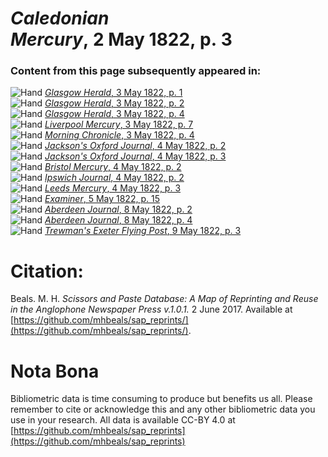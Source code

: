 # *Caledonian Mercury*, 2 May 1822, p. 3  
  
### Content from this page subsequently appeared in:  
![Hand](http://scissorsandpaste.net/wp-content/uploads/2017/06/smallhandpointer.png) [*Glasgow Herald*, 3 May 1822, p. 1](https://mhbeals.github.io/sap_html/Glasgow-Herald/Glasgow-Herald-3-May-1822-p-1)  
![Hand](http://scissorsandpaste.net/wp-content/uploads/2017/06/smallhandpointer.png) [*Glasgow Herald*, 3 May 1822, p. 2](https://mhbeals.github.io/sap_html/Glasgow-Herald/Glasgow-Herald-3-May-1822-p-2)  
![Hand](http://scissorsandpaste.net/wp-content/uploads/2017/06/smallhandpointer.png) [*Glasgow Herald*, 3 May 1822, p. 4](https://mhbeals.github.io/sap_html/Glasgow-Herald/Glasgow-Herald-3-May-1822-p-4)  
![Hand](http://scissorsandpaste.net/wp-content/uploads/2017/06/smallhandpointer.png) [*Liverpool Mercury*, 3 May 1822, p. 7](https://mhbeals.github.io/sap_html/Liverpool-Mercury/Liverpool-Mercury-3-May-1822-p-7)  
![Hand](http://scissorsandpaste.net/wp-content/uploads/2017/06/smallhandpointer.png) [*Morning Chronicle*, 3 May 1822, p. 4](https://mhbeals.github.io/sap_html/Morning-Chronicle/Morning-Chronicle-3-May-1822-p-4)  
![Hand](http://scissorsandpaste.net/wp-content/uploads/2017/06/smallhandpointer.png) [*Jackson's Oxford Journal*, 4 May 1822, p. 2](https://mhbeals.github.io/sap_html/Jackson's-Oxford-Journal/Jackson's-Oxford-Journal-4-May-1822-p-2)  
![Hand](http://scissorsandpaste.net/wp-content/uploads/2017/06/smallhandpointer.png) [*Jackson's Oxford Journal*, 4 May 1822, p. 3](https://mhbeals.github.io/sap_html/Jackson's-Oxford-Journal/Jackson's-Oxford-Journal-4-May-1822-p-3)  
![Hand](http://scissorsandpaste.net/wp-content/uploads/2017/06/smallhandpointer.png) [*Bristol Mercury*, 4 May 1822, p. 2](https://mhbeals.github.io/sap_html/Bristol-Mercury/Bristol-Mercury-4-May-1822-p-2)  
![Hand](http://scissorsandpaste.net/wp-content/uploads/2017/06/smallhandpointer.png) [*Ipswich Journal*, 4 May 1822, p. 2](https://mhbeals.github.io/sap_html/Ipswich-Journal/Ipswich-Journal-4-May-1822-p-2)  
![Hand](http://scissorsandpaste.net/wp-content/uploads/2017/06/smallhandpointer.png) [*Leeds Mercury*, 4 May 1822, p. 3](https://mhbeals.github.io/sap_html/Leeds-Mercury/Leeds-Mercury-4-May-1822-p-3)  
![Hand](http://scissorsandpaste.net/wp-content/uploads/2017/06/smallhandpointer.png) [*Examiner*, 5 May 1822, p. 15](https://mhbeals.github.io/sap_html/Examiner/Examiner-5-May-1822-p-15)  
![Hand](http://scissorsandpaste.net/wp-content/uploads/2017/06/smallhandpointer.png) [*Aberdeen Journal*, 8 May 1822, p. 2](https://mhbeals.github.io/sap_html/Aberdeen-Journal/Aberdeen-Journal-8-May-1822-p-2)  
![Hand](http://scissorsandpaste.net/wp-content/uploads/2017/06/smallhandpointer.png) [*Aberdeen Journal*, 8 May 1822, p. 4](https://mhbeals.github.io/sap_html/Aberdeen-Journal/Aberdeen-Journal-8-May-1822-p-4)  
![Hand](http://scissorsandpaste.net/wp-content/uploads/2017/06/smallhandpointer.png) [*Trewman's Exeter Flying Post*, 9 May 1822, p. 3](https://mhbeals.github.io/sap_html/Trewman's-Exeter-Flying-Post/Trewman's-Exeter-Flying-Post-9-May-1822-p-3)  


# Citation: 

Beals. M. H. *Scissors and Paste Database: A Map of Reprinting and Reuse in the Anglophone Newspaper Press v.1.0.1.* 2 June 2017. Available at [https://github.com/mhbeals/sap_reprints/](https://github.com/mhbeals/sap_reprints/). 

# Nota Bona

Bibliometric data is time consuming to produce but benefits us all. Please remember to cite or acknowledge this and any other bibliometric data you use in your research. All data is available CC-BY 4.0 at [https://github.com/mhbeals/sap_reprints](https://github.com/mhbeals/sap_reprints)